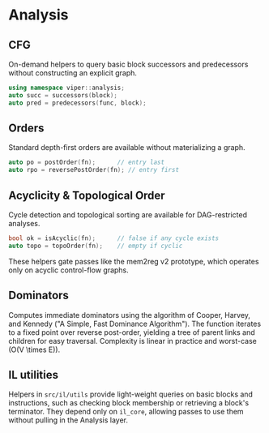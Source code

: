 # Analysis

## CFG

On-demand helpers to query basic block successors and predecessors without
constructing an explicit graph.

```cpp
using namespace viper::analysis;
auto succ = successors(block);
auto pred = predecessors(func, block);
```

## Orders

Standard depth-first orders are available without materializing a graph.

```cpp
auto po = postOrder(fn);      // entry last
auto rpo = reversePostOrder(fn); // entry first
```

## Acyclicity & Topological Order

Cycle detection and topological sorting are available for DAG-restricted
analyses.

```cpp
bool ok = isAcyclic(fn);      // false if any cycle exists
auto topo = topoOrder(fn);    // empty if cyclic
```

These helpers gate passes like the mem2reg v2 prototype, which operates only
on acyclic control-flow graphs.

## Dominators

Computes immediate dominators using the algorithm of Cooper, Harvey, and
Kennedy ("A Simple, Fast Dominance Algorithm"). The function iterates to a
fixed point over reverse post-order, yielding a tree of parent links and
children for easy traversal. Complexity is linear in practice and worst-case
\(O(V \times E)\).

## IL utilities

Helpers in `src/il/utils` provide light-weight queries on basic blocks and
instructions, such as checking block membership or retrieving a block's
terminator. They depend only on `il_core`, allowing passes to use them without
pulling in the Analysis layer.
